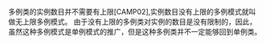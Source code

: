多例类的实例数目并不需要有上限[CAMP02],实例数目没有上限的多例模式就叫做无上限多例模式。
由于没有上限的多例类对实例的数目是没有限制的，因此，虽然这种多例模式是单例模式的推广，但是这种多例类并不一定能够回到单例类。